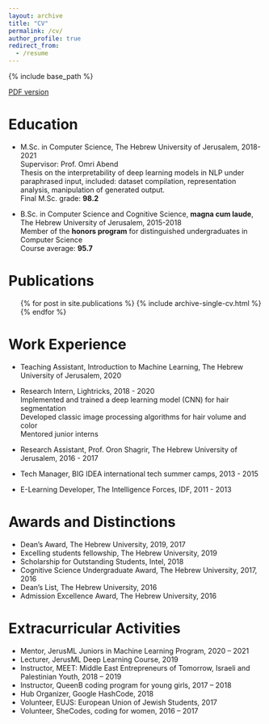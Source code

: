 ```yaml
---
layout: archive
title: "CV"
permalink: /cv/
author_profile: true
redirect_from:
  - /resume
---
```


{% include base_path %}

[PDF version](http://galpatel.github.io/files/gal_patel_cv.pdf)

Education
======
* M.Sc. in Computer Science, The Hebrew University of Jerusalem, 2018-2021
  <br>Supervisor: Prof. Omri Abend
  <br>Thesis on the interpretability of deep learning models in NLP under paraphrased input, included: dataset compilation, representation analysis, manipulation of generated output.
  <br>Final M.Sc. grade: **98.2**

* B.Sc. in Computer Science and Cognitive Science, **magna cum laude**, The Hebrew University of Jerusalem, 2015-2018
  <br>Member of the **honors program** for distinguished undergraduates in Computer Science
  <br>Course average: **95.7**

Publications
======
  <ul>{% for post in site.publications %}
    {% include archive-single-cv.html %}
  {% endfor %}</ul>

Work Experience
======
* Teaching Assistant, Introduction to Machine Learning, The Hebrew University of Jerusalem, 2020

* Research Intern, Lightricks, 2018 - 2020
  <br>Implemented and trained a deep learning model (CNN) for hair segmentation
  <br>Developed classic image processing algorithms for hair volume and color
  <br>Mentored junior interns

* Research Assistant, Prof. Oron Shagrir, The Hebrew University of Jerusalem, 2016 - 2017

* Tech Manager, BIG IDEA international tech summer camps, 2013 - 2015

* E-Learning Developer, The Intelligence Forces, IDF, 2011 - 2013


Awards and Distinctions
======
* Dean’s Award, The Hebrew University, 2019, 2017
* Excelling students fellowship, The Hebrew University, 2019
* Scholarship for Outstanding Students, Intel, 2018
* Cognitive Science Undergraduate Award, The Hebrew University, 2017, 2016
* Dean’s List, The Hebrew University, 2016
* Admission Excellence Award, The Hebrew University, 2016

  
Extracurricular Activities
======
* Mentor, JerusML Juniors in Machine Learning Program, 2020 – 2021
* Lecturer, JerusML Deep Learning Course, 2019
* Instructor, MEET: Middle East Entrepreneurs of Tomorrow, Israeli and Palestinian Youth, 2018 – 2019
* Instructor, QueenB coding program for young girls, 2017 – 2018
* Hub Organizer, Google HashCode, 2018
* Volunteer, EUJS: European Union of Jewish Students, 2017
* Volunteer, SheCodes, coding for women, 2016 – 2017
